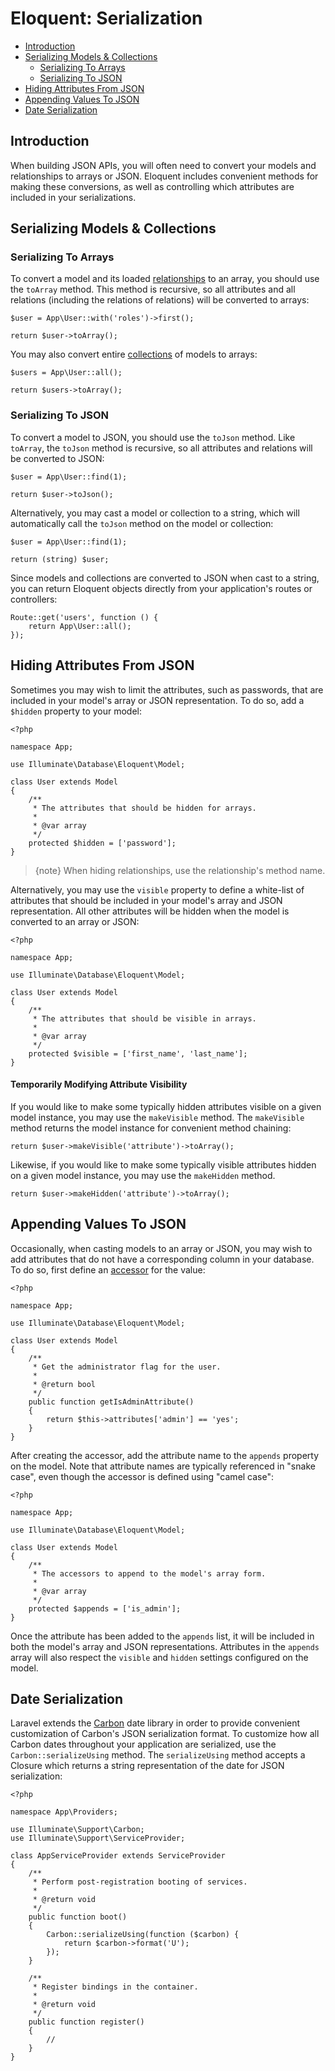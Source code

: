 # Eloquent: Serialization

- [Introduction](#introduction)
- [Serializing Models & Collections](#serializing-models-and-collections) 
    - [Serializing To Arrays](#serializing-to-arrays)
    - [Serializing To JSON](#serializing-to-json)
- [Hiding Attributes From JSON](#hiding-attributes-from-json)
- [Appending Values To JSON](#appending-values-to-json)
- [Date Serialization](#date-serialization)

<a name="introduction"></a>

## Introduction

When building JSON APIs, you will often need to convert your models and relationships to arrays or JSON. Eloquent includes convenient methods for making these conversions, as well as controlling which attributes are included in your serializations.

<a name="serializing-models-and-collections"></a>

## Serializing Models & Collections

<a name="serializing-to-arrays"></a>

### Serializing To Arrays

To convert a model and its loaded [relationships](/docs/{{version}}/eloquent-relationships) to an array, you should use the `toArray` method. This method is recursive, so all attributes and all relations (including the relations of relations) will be converted to arrays:

    $user = App\User::with('roles')->first();
    
    return $user->toArray();
    

You may also convert entire [collections](/docs/{{version}}/eloquent-collections) of models to arrays:

    $users = App\User::all();
    
    return $users->toArray();
    

<a name="serializing-to-json"></a>

### Serializing To JSON

To convert a model to JSON, you should use the `toJson` method. Like `toArray`, the `toJson` method is recursive, so all attributes and relations will be converted to JSON:

    $user = App\User::find(1);
    
    return $user->toJson();
    

Alternatively, you may cast a model or collection to a string, which will automatically call the `toJson` method on the model or collection:

    $user = App\User::find(1);
    
    return (string) $user;
    

Since models and collections are converted to JSON when cast to a string, you can return Eloquent objects directly from your application's routes or controllers:

    Route::get('users', function () {
        return App\User::all();
    });
    

<a name="hiding-attributes-from-json"></a>

## Hiding Attributes From JSON

Sometimes you may wish to limit the attributes, such as passwords, that are included in your model's array or JSON representation. To do so, add a `$hidden` property to your model:

    <?php
    
    namespace App;
    
    use Illuminate\Database\Eloquent\Model;
    
    class User extends Model
    {
        /**
         * The attributes that should be hidden for arrays.
         *
         * @var array
         */
        protected $hidden = ['password'];
    }
    

> {note} When hiding relationships, use the relationship's method name.

Alternatively, you may use the `visible` property to define a white-list of attributes that should be included in your model's array and JSON representation. All other attributes will be hidden when the model is converted to an array or JSON:

    <?php
    
    namespace App;
    
    use Illuminate\Database\Eloquent\Model;
    
    class User extends Model
    {
        /**
         * The attributes that should be visible in arrays.
         *
         * @var array
         */
        protected $visible = ['first_name', 'last_name'];
    }
    

#### Temporarily Modifying Attribute Visibility

If you would like to make some typically hidden attributes visible on a given model instance, you may use the `makeVisible` method. The `makeVisible` method returns the model instance for convenient method chaining:

    return $user->makeVisible('attribute')->toArray();
    

Likewise, if you would like to make some typically visible attributes hidden on a given model instance, you may use the `makeHidden` method.

    return $user->makeHidden('attribute')->toArray();
    

<a name="appending-values-to-json"></a>

## Appending Values To JSON

Occasionally, when casting models to an array or JSON, you may wish to add attributes that do not have a corresponding column in your database. To do so, first define an [accessor](/docs/{{version}}/eloquent-mutators) for the value:

    <?php
    
    namespace App;
    
    use Illuminate\Database\Eloquent\Model;
    
    class User extends Model
    {
        /**
         * Get the administrator flag for the user.
         *
         * @return bool
         */
        public function getIsAdminAttribute()
        {
            return $this->attributes['admin'] == 'yes';
        }
    }
    

After creating the accessor, add the attribute name to the `appends` property on the model. Note that attribute names are typically referenced in "snake case", even though the accessor is defined using "camel case":

    <?php
    
    namespace App;
    
    use Illuminate\Database\Eloquent\Model;
    
    class User extends Model
    {
        /**
         * The accessors to append to the model's array form.
         *
         * @var array
         */
        protected $appends = ['is_admin'];
    }
    

Once the attribute has been added to the `appends` list, it will be included in both the model's array and JSON representations. Attributes in the `appends` array will also respect the `visible` and `hidden` settings configured on the model.

<a name="date-serialization"></a>

## Date Serialization

Laravel extends the [Carbon](https://github.com/briannesbitt/Carbon) date library in order to provide convenient customization of Carbon's JSON serialization format. To customize how all Carbon dates throughout your application are serialized, use the `Carbon::serializeUsing` method. The `serializeUsing` method accepts a Closure which returns a string representation of the date for JSON serialization:

    <?php
    
    namespace App\Providers;
    
    use Illuminate\Support\Carbon;
    use Illuminate\Support\ServiceProvider;
    
    class AppServiceProvider extends ServiceProvider
    {
        /**
         * Perform post-registration booting of services.
         *
         * @return void
         */
        public function boot()
        {
            Carbon::serializeUsing(function ($carbon) {
                return $carbon->format('U');
            });
        }
    
        /**
         * Register bindings in the container.
         *
         * @return void
         */
        public function register()
        {
            //
        }
    }
